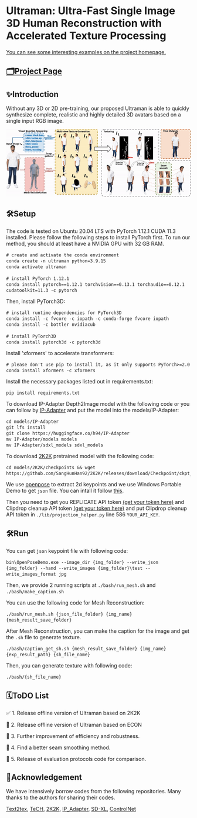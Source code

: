 # Ultraman: Ultra-Fast Single Image 3D Human Reconstruction with Accelerated Texture Processing

[You can see some interesting examples on the project homepage.](https://ultraultraman.github.io/)


## [🗂Project Page](https://ultraultraman.github.io/) 

## ✨Introduction
Without any 3D or 2D pre-training, our proposed Ultraman is able to quickly synthesize complete, realistic and highly detailed 3D avatars based on a single input RGB image.

![ultraman](./page/ultraman.gif)

## 🛠Setup
The code is tested on Ubuntu 20.04 LTS with PyTorch 1.12.1 CUDA 11.3 installed. Please follow the following steps to install PyTorch first. To run our method, you should at least have a NVIDIA GPU with 32 GB RAM.

```
# create and activate the conda environment
conda create -n ultraman python=3.9.15
conda activate ultraman

# install PyTorch 1.12.1
conda install pytorch==1.12.1 torchvision==0.13.1 torchaudio==0.12.1 cudatoolkit=11.3 -c pytorch
```

Then, install PyTorch3D:
```
# install runtime dependencies for PyTorch3D
conda install -c fvcore -c iopath -c conda-forge fvcore iopath
conda install -c bottler nvidiacub

# install PyTorch3D
conda install pytorch3d -c pytorch3d
```

Install 'xformers' to accelerate transformers:
```
# please don't use pip to install it, as it only supports PyTorch>=2.0
conda install xformers -c xformers
```

Install the necessary packages listed out in requirements.txt:
```
pip install requirements.txt
```

To download IP-Adapter Depth2Image model with the following code or you can follow by [IP-Adapter](https://github.com/tencent-ailab/IP-Adapter) and put the model into the models/IP-Adapter:
```
cd models/IP-Adapter
git lfs install
git clone https://huggingface.co/h94/IP-Adapter
mv IP-Adapter/models models
mv IP-Adapter/sdxl_models sdxl_models
```

To download [2K2K](https://github.com/SangHunHan92/2K2K) pretrained model with the following code:
```
cd models/2K2K/checkpoints && wget https://github.com/SangHunHan92/2K2K/releases/download/Checkpoint/ckpt_bg_mask.pth.tar
```

We use [openpose](https://github.com/CMU-Perceptual-Computing-Lab/openpose) to extract 2d keypoints and we use Windows Portable Demo to get `json` file. You can intall it follow [this](https://github.com/CMU-Perceptual-Computing-Lab/openpose/blob/master/doc/01_demo.md).

Then you need to get you REPLICATE API token [(get your token here)](https://replicate.com/signin?next=/account/api-tokens) and Clipdrop cleanup API token [(get your token here)](https://clipdrop.co/apis) and put Clipdrop cleanup API token in `./lib/projection_helper.py` line 586 `YOUR_API_KEY`.

## 🛠Run
You can get `json` keypoint file with following code:
```
bin\OpenPoseDemo.exe --image_dir {img_folder} --write_json {img_folder} --hand --write_images {img_folder}\test --write_images_format jpg
```

Then, we provide 2 running scripts at `./bash/run_mesh.sh` and `./bash/make_caption.sh`

You can use the following code for Mesh Reconstruction:
```
./bash/run_mesh.sh {json_file_folder} {img_name} {mesh_result_save_folder}
```

After Mesh Reconstruction, you can make the caption for the image and get the `.sh` file to generate texture.
```
./bash/caption_get_sh.sh {mesh_result_save_folder} {img_name} {exp_result_path} {sh_file_name}
```

Then, you can generate texture with following code:
```
./bash/{sh_file_name}
```

## 🗓ToDO List
<!-- ✅ -->
✅ 1. Release offline version of Ultraman based on 2K2K

🔘 2. Release offline version of Ultraman based on ECON

🔘 3. Further improvement of efficiency and robustness.

🔘 4. Find a better seam smoothing method.

🔘 5. Release of evaluation protocols code for comparison.


## 🧰Acknowledgement
We have intensively borrow codes from the following repositories. Many thanks to the authors for sharing their codes.

[Text2tex](https://github.com/daveredrum/Text2Tex),
[TeCH](https://github.com/huangyangyi/TeCH),
[2K2K](https://github.com/SangHunHan92/2K2K),
[IP_Adapter](https://github.com/tencent-ailab/IP-Adapter),
[SD-XL](https://huggingface.co/docs/diffusers/en/using-diffusers/sdxl),
[ControlNet](https://github.com/lllyasviel/ControlNet)


